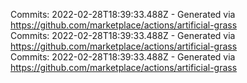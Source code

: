 Commits: 2022-02-28T18:39:33.488Z - Generated via https://github.com/marketplace/actions/artificial-grass
<br>
Commits: 2022-02-28T18:39:33.488Z - Generated via https://github.com/marketplace/actions/artificial-grass
<br>
Commits: 2022-02-28T18:39:33.488Z - Generated via https://github.com/marketplace/actions/artificial-grass
<br>
